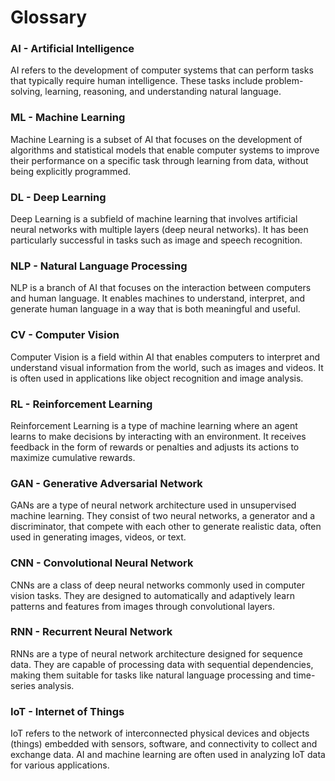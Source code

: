 # Glossary

### AI - Artificial Intelligence
AI refers to the development of computer systems that can perform tasks that typically require human intelligence. These tasks include problem-solving, learning, reasoning, and understanding natural language.

### ML - Machine Learning

Machine Learning is a subset of AI that focuses on the development of algorithms and statistical models that enable computer systems to improve their performance on a specific task through learning from data, without being explicitly programmed.

### DL - Deep Learning

Deep Learning is a subfield of machine learning that involves artificial neural networks with multiple layers (deep neural networks). It has been particularly successful in tasks such as image and speech recognition.

### NLP - Natural Language Processing

NLP is a branch of AI that focuses on the interaction between computers and human language. It enables machines to understand, interpret, and generate human language in a way that is both meaningful and useful.

### CV - Computer Vision

Computer Vision is a field within AI that enables computers to interpret and understand visual information from the world, such as images and videos. It is often used in applications like object recognition and image analysis.

### RL - Reinforcement Learning

Reinforcement Learning is a type of machine learning where an agent learns to make decisions by interacting with an environment. It receives feedback in the form of rewards or penalties and adjusts its actions to maximize cumulative rewards.

### GAN - Generative Adversarial Network

GANs are a type of neural network architecture used in unsupervised machine learning. They consist of two neural networks, a generator and a discriminator, that compete with each other to generate realistic data, often used in generating images, videos, or text.

### CNN - Convolutional Neural Network

CNNs are a class of deep neural networks commonly used in computer vision tasks. They are designed to automatically and adaptively learn patterns and features from images through convolutional layers.

### RNN - Recurrent Neural Network

RNNs are a type of neural network architecture designed for sequence data. They are capable of processing data with sequential dependencies, making them suitable for tasks like natural language processing and time-series analysis.

### IoT - Internet of Things

IoT refers to the network of interconnected physical devices and objects (things) embedded with sensors, software, and connectivity to collect and exchange data. AI and machine learning are often used in analyzing IoT data for various applications.